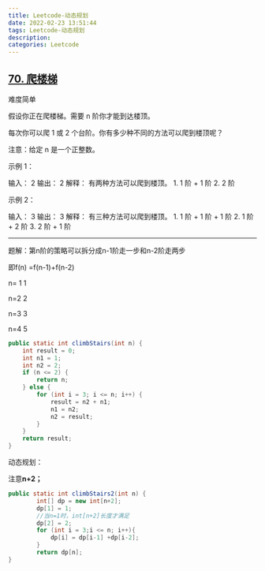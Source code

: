 ```yaml
---
title: Leetcode-动态规划
date: 2022-02-23 13:51:44
tags: Leetcode-动态规划
description:
categories: Leetcode
---
```


## [70. 爬楼梯](https://leetcode-cn.com/problems/climbing-stairs/)

难度简单

假设你正在爬楼梯。需要 n 阶你才能到达楼顶。

每次你可以爬 1 或 2 个台阶。你有多少种不同的方法可以爬到楼顶呢？

注意：给定 n 是一个正整数。

示例 1：

输入： 2 输出： 2 解释： 有两种方法可以爬到楼顶。 1.  1 阶 + 1 阶 2.  2 阶

示例 2：

输入： 3 输出： 3 解释： 有三种方法可以爬到楼顶。 1.  1 阶 + 1 阶 + 1 阶 2.  1 阶 + 2 阶 3.  2 阶 + 1 阶

---

题解：第n阶的策略可以拆分成n-1阶走一步和n-2阶走两步

即f(n) =f(n-1)+f(n-2)

n= 1  1

n=2   2

n=3   3

n=4   5

```java
public static int climbStairs(int n) {
    int result = 0;
    int n1 = 1;
    int n2 = 2;
    if (n <= 2) {
        return n;
    } else {
        for (int i = 3; i <= n; i++) {
            result = n2 + n1;
            n1 = n2;
            n2 = result;
        }
    }
    return result;
}
```



动态规划：

注意**n+2；** 

```java
public static int climbStairs2(int n) {
        int[] dp = new int[n+2];
        dp[1] = 1;
        //当n=1时，int[n+2]长度才满足
        dp[2] = 2;
        for (int i = 3;i <= n; i++){
            dp[i] = dp[i-1] +dp[i-2];
        }
        return dp[n];
}

```

